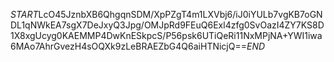 $START$LcO45JznbXB6QhgqnSDM/XpPZgT4m1LXVbj6/iJ0iYULb7vgKB7oGNDL1qNWkEA7sgX7DeJxyQ3Jpg/OMJpRd9FEuQ6Exl4zfg0SvOazI4ZY7KS8D1X8xgUcyg0KAEMMP4DwKnESkpcS/P56psk6UTiQeRi11NxMPjNA+YWI1iwa6MAo7AhrGvezH4sOQXk9zLeBRAEZbG4Q6aiHTNicjQ==$END$